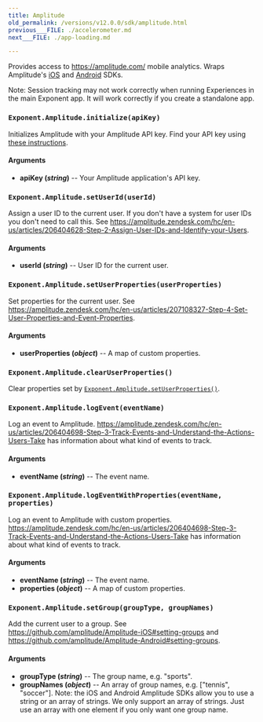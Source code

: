 ```yaml
---
title: Amplitude
old_permalink: /versions/v12.0.0/sdk/amplitude.html
previous___FILE: ./accelerometer.md
next___FILE: ./app-loading.md

---
```


Provides access to <https://amplitude.com/> mobile analytics. Wraps Amplitude's [iOS](https://github.com/amplitude/Amplitude-iOS) and [Android](https://github.com/amplitude/Amplitude-Android) SDKs.

Note: Session tracking may not work correctly when running Experiences in the main Exponent app. It will work correctly if you create a standalone app.

### `Exponent.Amplitude.initialize(apiKey)`
Initializes Amplitude with your Amplitude API key. Find your API key using [these instructions](https://amplitude.zendesk.com/hc/en-us/articles/206728448-Where-can-I-find-my-app-s-API-Key-or-Secret-Key-).

#### Arguments

* **apiKey (_string_)** -- Your Amplitude application's API key.

### `Exponent.Amplitude.setUserId(userId)`
Assign a user ID to the current user. If you don't have a system for user IDs you don't need to call this. See <https://amplitude.zendesk.com/hc/en-us/articles/206404628-Step-2-Assign-User-IDs-and-Identify-your-Users>.

#### Arguments

* **userId (_string_)** -- User ID for the current user.
 
### `Exponent.Amplitude.setUserProperties(userProperties)`
Set properties for the current user. See <https://amplitude.zendesk.com/hc/en-us/articles/207108327-Step-4-Set-User-Properties-and-Event-Properties>.

#### Arguments

* **userProperties (_object_)** -- A map of custom properties.
 
### `Exponent.Amplitude.clearUserProperties()`  
Clear properties set by [`Exponent.Amplitude.setUserProperties()`](https://docs.getexponent.com/versions/v12.0.0/guides#Exponent.Amplitude.setUserProperties "Exponent.Amplitude.setUserProperties").
 
### `Exponent.Amplitude.logEvent(eventName)`
Log an event to Amplitude. <https://amplitude.zendesk.com/hc/en-us/articles/206404698-Step-3-Track-Events-and-Understand-the-Actions-Users-Take> has information about what kind of events to track.

#### Arguments

* **eventName (_string_)** -- The event name.
 
### `Exponent.Amplitude.logEventWithProperties(eventName, properties)`
Log an event to Amplitude with custom properties. <https://amplitude.zendesk.com/hc/en-us/articles/206404698-Step-3-Track-Events-and-Understand-the-Actions-Users-Take> has information about what kind of events to track.

#### Arguments

* **eventName (_string_)** -- The event name.
* **properties (_object_)** -- A map of custom properties.

### `Exponent.Amplitude.setGroup(groupType, groupNames)`
Add the current user to a group. See <https://github.com/amplitude/Amplitude-iOS#setting-groups> and <https://github.com/amplitude/Amplitude-Android#setting-groups>.

#### Arguments

* **groupType (_string_)** -- The group name, e.g. "sports".
* **groupNames (_object_)** -- An array of group names, e.g. \["tennis", "soccer"]. Note: the iOS and Android Amplitude SDKs allow you to use a string or an array of strings. We only support an array of strings. Just use an array with one element if you only want one group name.
